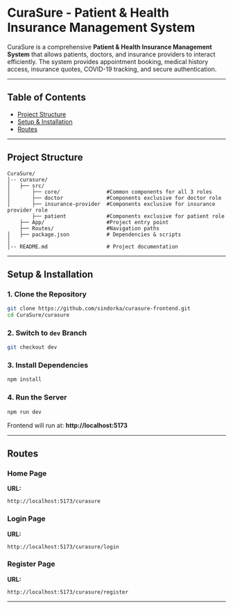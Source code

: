 # **CuraSure - Patient & Health Insurance Management System**  

CuraSure is a comprehensive **Patient & Health Insurance Management System** that allows patients, doctors, and insurance providers to interact efficiently. The system provides appointment booking, medical history access, insurance quotes, COVID-19 tracking, and secure authentication. 

---

## **Table of Contents** 
- [Project Structure](#project-structure) 
- [Setup & Installation](#setup--installation)
- [Routes](#routes)

---

## **Project Structure**
```
CuraSure/
│-- curasure/       
│   ├── src/           
│       ├── core/               #Common components for all 3 roles              
│       ├── doctor              #Components exclusive for doctor role          
│       ├── insurance-provider  #Components exclusive for insurance provider role   
        ├── patient             #Components exclusive for patient role
    ├── App/                    #Project entry point 
    ├── Routes/                 #Navigation paths   
│   ├── package.json            # Dependencies & scripts
│
│-- README.md                   # Project documentation
```

---

## **Setup & Installation**
### **1. Clone the Repository**
```bash
git clone https://github.com/sindorka/curasure-frontend.git
cd CuraSure/curasure
```

### **2. Switch to `dev` Branch**
```bash
git checkout dev
```

### **3. Install Dependencies**
```bash
npm install
```

### **4. Run the Server**
```bash
npm run dev
```
Frontend will run at: **http://localhost:5173**

---

## **Routes**

### **Home Page**
**URL:**
```
http://localhost:5173/curasure
```

### **Login Page**
**URL:**
```
http://localhost:5173/curasure/login
```

### **Register Page**
**URL:**
```
http://localhost:5173/curasure/register
```

---